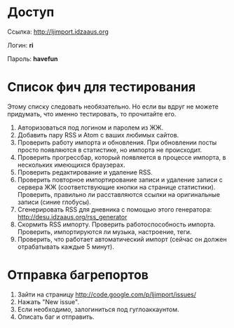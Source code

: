 # Доступ #
Ссылка: http://ljimport.idzaaus.org

Логин: **ri**

Пароль: **havefun**

# Список фич для тестирования #
Этому списку следовать необязательно. Но если вы вдруг не можете придумать, что именно тестировать, то прочитайте его.
  1. Авторизоваться под логином и паролем из ЖЖ.
  1. Добавить пару RSS и Atom с ваших любимых сайтов.
  1. Проверить работу импорта и обновления. При обновлении посты просто появляются в статистике, но импорта не происходит.
  1. Проверить прогрессбар, который появляется в процессе импорта, в нескольких имеющихся браузерах.
  1. Проверить редактирование и удаление RSS.
  1. Проверить повторное импортирование записи и удаление записи с сервера ЖЖ (соответствующие кнопки на странице статистики). Проверить, правильно ли расставляются ссылки на оригинальные записи (синие глобусы).
  1. Сгенерировать RSS для дневника с помощью этого генератора: http://desu.idzaaus.org/rss_generator
  1. Скормить RSS импорту. Проверить работоспособность импорта. Проверить, импортируются ли музыка, настроение, теги.
  1. Проверить, что работает автоматический импорт (сейчас он должен отрабатывать каждые 5 минут).

# Отправка багрепортов #
  1. Зайти на страницу http://code.google.com/p/ljimport/issues/
  1. Нажать "New issue".
  1. Если необходимо, залогиниться под гуглоаккаунтом.
  1. Описать баг и отправить.